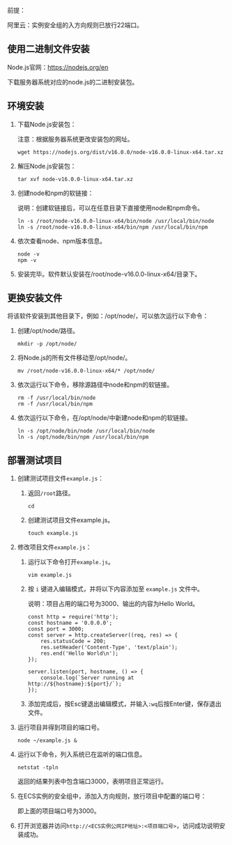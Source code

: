 前提：

阿里云：实例安全组的入方向规则已放行22端口。

## 使用二进制文件安装

Node.js官网：https://nodejs.org/en

下载服务器系统对应的node.js的二进制安装包。

## 环境安装

1. 下载Node.js安装包：

    注意：根据服务器系统更改安装包的网址。

    ```shell
    wget https://nodejs.org/dist/v16.0.0/node-v16.0.0-linux-x64.tar.xz
    ```

2. 解压Node.js安装包：

    ```shell
    tar xvf node-v16.0.0-linux-x64.tar.xz
    ```

3. 创建node和npm的软链接：

    说明：创建软链接后，可以在任意目录下直接使用node和npm命令。

    ```shell
    ln -s /root/node-v16.0.0-linux-x64/bin/node /usr/local/bin/node
    ln -s /root/node-v16.0.0-linux-x64/bin/npm /usr/local/bin/npm
    ```

4. 依次查看node、npm版本信息。

    ```shell
    node -v
    npm -v
    ```

    

5. 安装完毕。软件默认安装在/root/node-v16.0.0-linux-x64/目录下。

## 更换安装文件

将该软件安装到其他目录下，例如：/opt/node/，可以依次运行以下命令：

1. 创建/opt/node/路径。

    ```shell
    mkdir -p /opt/node/
    ```

2. 将Node.js的所有文件移动至/opt/node/。

    ```shell
    mv /root/node-v16.0.0-linux-x64/* /opt/node/
    ```

3. 依次运行以下命令，移除源路径中node和npm的软链接。

    ```shell
    rm -f /usr/local/bin/node
    rm -f /usr/local/bin/npm
    ```

4. 依次运行以下命令，在/opt/node/中新建node和npm的软链接。

    ```shell
    ln -s /opt/node/bin/node /usr/local/bin/node
    ln -s /opt/node/bin/npm /usr/local/bin/npm
    ```

## 部署测试项目

1. 创建测试项目文件`example.js`：

    1. 返回`/root`路径。

        ```shell
        cd
        ```

    2. 创建测试项目文件example.js。

        ```shell
        touch example.js
        ```

2. 修改项目文件`example.js`：

    1. 运行以下命令打开`example.js`。

        ```shell
        vim example.js
        ```

    2. 按 `i` 键进入编辑模式，并将以下内容添加至 `example.js` 文件中。

        说明：项目占用的端口号为3000、输出的内容为Hello World。

        ```shell
        const http = require('http');
        const hostname = '0.0.0.0';
        const port = 3000;
        const server = http.createServer((req, res) => { 
            res.statusCode = 200;
            res.setHeader('Content-Type', 'text/plain');
            res.end('Hello World\n');
        }); 
        
        server.listen(port, hostname, () => { 
            console.log(`Server running at http://${hostname}:${port}/`);
        });
        ```

    3. 添加完成后，按Esc键退出编辑模式，并输入`:wq`后按Enter键，保存退出文件。

3. 运行项目并得到项目的端口号。

    ```shell
    node ~/example.js &
    ```

4. 运行以下命令，列入系统已在监听的端口信息。

    ```shell
    netstat -tpln
    ```

    返回的结果列表中包含端口3000，表明项目正常运行。

5. 在ECS实例的安全组中，添加入方向规则，放行项目中配置的端口号：

    即上面的项目端口号为3000。

6. 打开浏览器并访问`http://<ECS实例公网IP地址>:<项目端口号>`，访问成功说明安装成功。